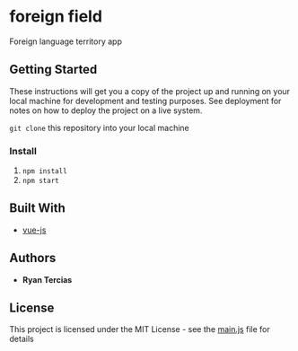 # foreign field
Foreign language territory app

## Getting Started
These instructions will get you a copy of the project up and running on your local machine for development and testing purposes. See deployment for notes on how to deploy the project on a live system.

`git clone` this repository into your local machine

### Install
1. `npm install`
2. `npm start`

## Built With
* [vue-js](https://github.com/vuejs/vue)

## Authors

* **Ryan Tercias**


## License

This project is licensed under the MIT License - see the [main.js](src/main.js) file for details

